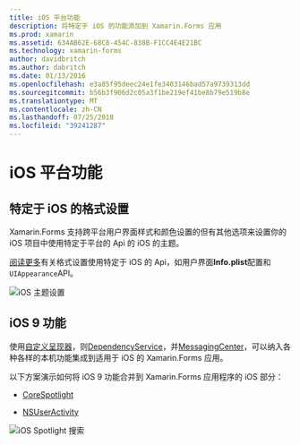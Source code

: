 ```yaml
---
title: iOS 平台功能
description: 将特定于 iOS 的功能添加到 Xamarin.Forms 应用
ms.prod: xamarin
ms.assetid: 634AB62E-68C8-454C-838B-F1CC4E4E21BC
ms.technology: xamarin-forms
author: davidbritch
ms.author: dabritch
ms.date: 01/13/2016
ms.openlocfilehash: e3a85f95deec24e1fe3403146bad57a9739313dd
ms.sourcegitcommit: b56b3f906d2c05a3f1be219ef41be8b79e519b8e
ms.translationtype: MT
ms.contentlocale: zh-CN
ms.lasthandoff: 07/25/2018
ms.locfileid: "39241287"
---
```

# <a name="ios-platform-features"></a>iOS 平台功能

## <a name="ios-specific-formatting"></a>特定于 iOS 的格式设置

Xamarin.Forms 支持跨平台用户界面样式和颜色设置的但有其他选项来设置你的 iOS 项目中使用特定于平台的 Api 的 iOS 的主题。

[阅读更多](theme.md)有关格式设置使用特定于 iOS 的 Api，如用户界面**Info.plist**配置和`UIAppearance`API。

![](images/status-white-sml.png "iOS 主题设置")

## <a name="ios-9-features"></a>iOS 9 功能

使用[自定义呈现器](~/xamarin-forms/app-fundamentals/custom-renderer/index.md)，则[DependencyService](~/xamarin-forms/app-fundamentals/dependency-service/index.md)，并[MessagingCenter](~/xamarin-forms/app-fundamentals/messaging-center.md)，可以纳入各种各样的本机功能集成到适用于 iOS 的 Xamarin.Forms 应用。

以下方案演示如何将 iOS 9 功能合并到 Xamarin.Forms 应用程序的 iOS 部分：

* [CoreSpotlight](https://github.com/xamarin/recipes/tree/master/Recipes/xamarin-forms/iOS/core-spotlight-search)

* [NSUserActivity](https://github.com/xamarin/recipes/tree/master/Recipes/xamarin-forms/iOS/nsuseractivity-search)

![](images/corespotlight.png "iOS Spotlight 搜索")

